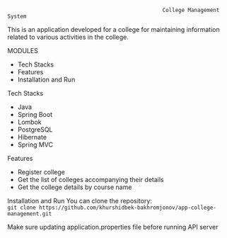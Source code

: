                                                      College Management System

This is an application developed for a college for maintaining information related to various activities in the college.

MODULES
- Tech Stacks
- Features
- Installation and Run

Tech Stacks
- Java
- Spring Boot
- Lombok
- PostgreSQL
- Hibernate
- Spring MVC

Features
- Register college
- Get the list of colleges accompanying their details
- Get the college details by course name

Installation and Run
You can clone the repository:
<br>`git clone https://github.com/khurshidbek-bakhromjonov/app-college-management.git`

Make sure updating application.properties file before running API server
